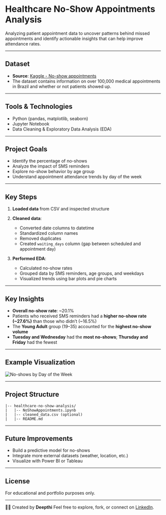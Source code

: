# Healthcare No-Show Appointments Analysis

Analyzing patient appointment data to uncover patterns behind missed appointments and identify actionable insights that can help improve attendance rates.

---

##  Dataset

* **Source**: [Kaggle - No-show appointments](https://www.kaggle.com/datasets/joniarroba/noshowappointments)
* The dataset contains information on over 100,000 medical appointments in Brazil and whether or not patients showed up.

---

## Tools & Technologies

* Python (pandas, matplotlib, seaborn)
* Jupyter Notebook
* Data Cleaning & Exploratory Data Analysis (EDA)

---

## Project Goals

* Identify the percentage of no-shows
* Analyze the impact of SMS reminders
* Explore no-show behavior by age group
* Understand appointment attendance trends by day of the week

---

## Key Steps

1. **Loaded data** from CSV and inspected structure
2. **Cleaned data**:

   * Converted date columns to datetime
   * Standardized column names
   * Removed duplicates
   * Created `waiting_days` column (gap between scheduled and appointment day)
3. **Performed EDA**:

   * Calculated no-show rates
   * Grouped data by SMS reminders, age groups, and weekdays
   * Visualized trends using bar plots and pie charts

---

## Key Insights

*  **Overall no-show rate**: \~20.1%
*  Patients who received SMS reminders had a **higher no-show rate (\~27.6%)** than those who didn’t (\~16.5%)
*  The **Young Adult** group (19–35) accounted for the **highest no-show volume**
*  **Tuesday and Wednesday** had the **most no-shows**; **Thursday and Friday** had the fewest

---

## Example Visualization

![No-shows by Day of the Week](download.png)

---

## Project Structure

```
|-- healthcare-no-show-analysis/
|   |-- NoShowAppointments.ipynb
|   |-- cleaned_data.csv (optional)
|   |-- README.md
```

---

## Future Improvements

* Build a predictive model for no-shows
* Integrate more external datasets (weather, location, etc.)
* Visualize with Power BI or Tableau

---

## License

For educational and portfolio purposes only.

---

👩‍💻 Created by **Deepthi**
Feel free to explore, fork, or connect on [LinkedIn](https:[//www.linkedin.com/](https://www.linkedin.com/in/deepthi-p-reddy-6b147655/)).
